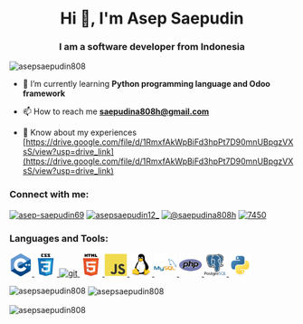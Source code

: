 <h1 align="center">Hi 👋, I'm Asep Saepudin</h1>
<h3 align="center">I am a software developer from Indonesia</h3>

<p align="left"> <img src="https://komarev.com/ghpvc/?username=asepsaepudin808&label=Profile%20views&color=0e75b6&style=flat" alt="asepsaepudin808" /> </p>

- 🌱 I’m currently learning **Python programming language and Odoo framework**

- 📫 How to reach me **saepudina808h@gmail.com**

- 📄 Know about my experiences [https://drive.google.com/file/d/1RmxfAkWpBiFd3hpPt7D90mnUBpgzVXsS/view?usp=drive_link](https://drive.google.com/file/d/1RmxfAkWpBiFd3hpPt7D90mnUBpgzVXsS/view?usp=drive_link)

<h3 align="left">Connect with me:</h3>
<p align="left">
<a href="https://linkedin.com/in/asep-saepudin69" target="blank"><img align="center" src="https://raw.githubusercontent.com/rahuldkjain/github-profile-readme-generator/master/src/images/icons/Social/linked-in-alt.svg" alt="asep-saepudin69" height="30" width="40" /></a>
<a href="https://instagram.com/asepsaepudin12_" target="blank"><img align="center" src="https://raw.githubusercontent.com/rahuldkjain/github-profile-readme-generator/master/src/images/icons/Social/instagram.svg" alt="asepsaepudin12_" height="30" width="40" /></a>
<a href="https://www.hackerrank.com/@saepudina808h" target="blank"><img align="center" src="https://raw.githubusercontent.com/rahuldkjain/github-profile-readme-generator/master/src/images/icons/Social/hackerrank.svg" alt="@saepudina808h" height="30" width="40" /></a>
<a href="https://discord.gg/7450" target="blank"><img align="center" src="https://raw.githubusercontent.com/rahuldkjain/github-profile-readme-generator/master/src/images/icons/Social/discord.svg" alt="7450" height="30" width="40" /></a>
</p>

<h3 align="left">Languages and Tools:</h3>
<p align="left"> <a href="https://www.w3schools.com/cpp/" target="_blank" rel="noreferrer"> <img src="https://raw.githubusercontent.com/devicons/devicon/master/icons/cplusplus/cplusplus-original.svg" alt="cplusplus" width="40" height="40"/> </a> <a href="https://www.w3schools.com/css/" target="_blank" rel="noreferrer"> <img src="https://raw.githubusercontent.com/devicons/devicon/master/icons/css3/css3-original-wordmark.svg" alt="css3" width="40" height="40"/> </a> <a href="https://git-scm.com/" target="_blank" rel="noreferrer"> <img src="https://www.vectorlogo.zone/logos/git-scm/git-scm-icon.svg" alt="git" width="40" height="40"/> </a> <a href="https://www.w3.org/html/" target="_blank" rel="noreferrer"> <img src="https://raw.githubusercontent.com/devicons/devicon/master/icons/html5/html5-original-wordmark.svg" alt="html5" width="40" height="40"/> </a> <a href="https://developer.mozilla.org/en-US/docs/Web/JavaScript" target="_blank" rel="noreferrer"> <img src="https://raw.githubusercontent.com/devicons/devicon/master/icons/javascript/javascript-original.svg" alt="javascript" width="40" height="40"/> </a> <a href="https://www.linux.org/" target="_blank" rel="noreferrer"> <img src="https://raw.githubusercontent.com/devicons/devicon/master/icons/linux/linux-original.svg" alt="linux" width="40" height="40"/> </a> <a href="https://www.mysql.com/" target="_blank" rel="noreferrer"> <img src="https://raw.githubusercontent.com/devicons/devicon/master/icons/mysql/mysql-original-wordmark.svg" alt="mysql" width="40" height="40"/> </a> <a href="https://www.php.net" target="_blank" rel="noreferrer"> <img src="https://raw.githubusercontent.com/devicons/devicon/master/icons/php/php-original.svg" alt="php" width="40" height="40"/> </a> <a href="https://www.postgresql.org" target="_blank" rel="noreferrer"> <img src="https://raw.githubusercontent.com/devicons/devicon/master/icons/postgresql/postgresql-original-wordmark.svg" alt="postgresql" width="40" height="40"/> </a> <a href="https://www.python.org" target="_blank" rel="noreferrer"> <img src="https://raw.githubusercontent.com/devicons/devicon/master/icons/python/python-original.svg" alt="python" width="40" height="40"/> </a> </p>

<p><img align="left" src="https://github-readme-stats.vercel.app/api/top-langs?username=asepsaepudin808&show_icons=true&locale=en&layout=compact" alt="asepsaepudin808" /></p>

<p>&nbsp;<img align="center" src="https://github-readme-stats.vercel.app/api?username=asepsaepudin808&show_icons=true&locale=en" alt="asepsaepudin808" /></p>

<p><img align="center" src="https://github-readme-streak-stats.herokuapp.com/?user=asepsaepudin808&" alt="asepsaepudin808" /></p>

